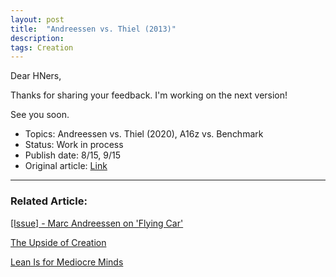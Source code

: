 ```yaml
---
layout: post
title:  "Andreessen vs. Thiel (2013)"
description: 
tags: Creation
---
```


Dear HNers, 

Thanks for sharing your feedback. I'm working on the next version! 

See you soon.


- Topics: Andreessen vs. Thiel (2020), A16z vs. Benchmark
- Status: Work in process 
- Publish date: 8/15, 9/15
- Original article: [Link](https://web.archive.org/web/20200622055009/https://www.wormh0le.com/2019/06/12/games2.html)

---

### Related Article: 

[[Issue] - Marc Andreessen on 'Flying Car'](https://allenleein.github.io/2020/03/11/pmarca-flying-car.html)

[The Upside of Creation](https://allenleein.github.io/2019/06/11/gamesthoery1.html)

[Lean Is for Mediocre Minds](https://allenleein.github.io/2019/12/06/lean-mediocre.html)